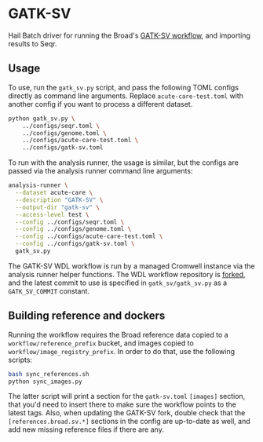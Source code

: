 # GATK-SV

Hail Batch driver for running the Broad's [GATK-SV workflow](https://github.com/broadinstitute/gatk-sv),
and importing results to Seqr.

## Usage

To use, run the `gatk_sv.py` script, and pass the following TOML configs directly as command line arguments. Replace `acute-care-test.toml` with another config if you want to process a different dataset.

```bash
python gatk_sv.py \
    ../configs/seqr.toml \
    ../configs/genome.toml \
    ../configs/acute-care-test.toml \
    ../configs/gatk-sv.toml
```

To run with the analysis runner, the usage is similar, but the configs are passed via the analysis runner command line arguments:

```bash
analysis-runner \
  --dataset acute-care \
  --description "GATK-SV" \
  --output-dir "gatk-sv" \
  --access-level test \
  --config ../configs/seqr.toml \
  --config ../configs/genome.toml \
  --config ../configs/acute-care-test.toml \
  --config ../configs/gatk-sv.toml \
  gatk_sv.py
```

The GATK-SV WDL workflow is run by a managed Cromwell instance via the analysis runner helper functions. The WDL workflow repository is [forked](https://github.com/populationgenomics/gatk-sv), and the latest commit to use is specified in `gatk_sv/gatk_sv.py` as a `GATK_SV_COMMIT` constant.

## Building reference and dockers

Running the workflow requires the Broad reference data copied to a `workflow/reference_prefix` bucket, and images copied to `workflow/image_registry_prefix`. In order to do that, use the following scripts:

```bash
bash sync_references.sh
python sync_images.py
```

The latter script will print a section for the `gatk-sv.toml` `[images]` section, that you'd need to insert there to make sure the workflow points to the latest tags. Also, when updating the GATK-SV fork, double check that the `[references.broad.sv.*]` sections in the config are up-to-date as well, and add new missing reference files if there are any.
